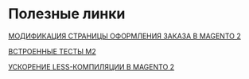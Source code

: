 # Полезные линки

[МОДИФИКАЦИЯ СТРАНИЦЫ ОФОРМЛЕНИЯ ЗАКАЗА В MAGENTO 2](https://astrio.ru/blog/magento2-checkout-modifying/)

[ВСТРОЕННЫЕ ТЕСТЫ М2](https://astrio.ru/blog/magento-2-dev-testing/)

[УСКОРЕНИЕ LESS-КОМПИЛЯЦИИ В MAGENTO 2](https://astrio.ru/blog/magento2-frontend-speedup/)
